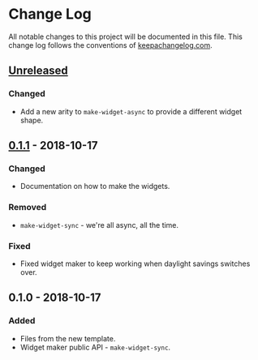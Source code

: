 # Change Log
All notable changes to this project will be documented in this file. This change log follows the conventions of [keepachangelog.com](http://keepachangelog.com/).

## [Unreleased]
### Changed
- Add a new arity to `make-widget-async` to provide a different widget shape.

## [0.1.1] - 2018-10-17
### Changed
- Documentation on how to make the widgets.

### Removed
- `make-widget-sync` - we're all async, all the time.

### Fixed
- Fixed widget maker to keep working when daylight savings switches over.

## 0.1.0 - 2018-10-17
### Added
- Files from the new template.
- Widget maker public API - `make-widget-sync`.

[Unreleased]: https://github.com/your-name/colourtest/compare/0.1.1...HEAD
[0.1.1]: https://github.com/your-name/colourtest/compare/0.1.0...0.1.1
